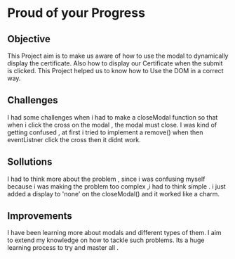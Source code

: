 # Proud of your Progress

## Objective

This Project aim is to make us aware of how to use the modal to dynamically display the certificate. Also how to display our Certificate when the submit is clicked. This Project helped us to know how to Use the DOM in a correct way.

## Challenges

I had some challenges when i had to make a closeModal function so that when i click the cross on the modal , the modal must close. I was kind of getting confused , at first i tried to implement a remove() when then eventListner click the cross then it didnt work.

## Sollutions

I had to think more about the problem , since i was confusing myself because i was making the problem too complex ,i had to think simple . i just added a display to 'none' on the closeModal() and it worked like a charm.

## Improvements

I have been learning more about modals and different types of them. I aim to extend my knowledge on how to tackle such problems. Its a huge learning process to try and master all .
